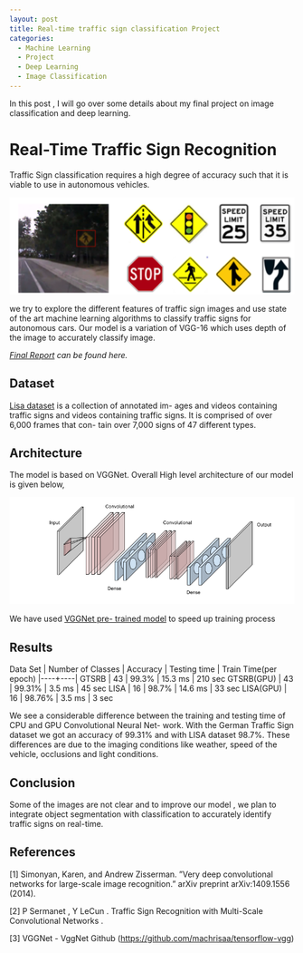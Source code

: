 ```yaml
---
layout: post
title: Real-time traffic sign classification Project
categories:
  - Machine Learning
  - Project
  - Deep Learning
  - Image Classification
---
```


In this post , I will go over some details about my final project on image classification and deep learning. 




# Real-Time Traffic Sign Recognition
Traffic Sign classification requires a high degree of accuracy such that it is viable to use in autonomous vehicles.

![intro](/images/traffic_sign.png)

we try to explore the different features of traffic sign images and use state of the art machine learning
algorithms to classify traffic signs for autonomous cars. Our model is a variation of VGG-16 which uses depth of the image to accurately classify image.
  
 *[Final Report](https://github.com/chandansaha2014/Real-time-Traffic-Sign-Recognition/blob/master/ML_Report_Traffic_sign_classification.pdf) can be found here.* 
## Dataset 
[Lisa dataset](http://cvrr.ucsd.edu/LISA/lisa-traffic-sign-dataset.html) is a collection of annotated im-
ages and videos containing traffic signs and videos containing traffic signs. It is comprised of over 6,000 frames that con-
tain over 7,000 signs of 47 different types.

## Architecture 

The model is based on VGGNet. Overall High level architecture of our model is given below, 

![Architecture](/images/architecture.png)

We have used [VGGNet pre- trained model](https://gist.github.com/baraldilorenzo/07d7802847aaad0a35d3) to speed up training process

## Results

Data Set | Number of Classes | Accuracy | Testing time | Train Time(per epoch)
|----+----|
GTSRB  | 43 | 99.3% | 15.3 ms | 210 sec
GTSRB(GPU)  | 43 | 99.31% | 3.5 ms | 45 sec
LISA  | 16 | 98.7% | 14.6 ms | 33 sec
LISA(GPU)  | 16 | 98.76% | 3.5 ms | 3 sec



We see a considerable difference between the training and testing time of CPU and GPU Convolutional Neural Net-
work. With the German Traffic Sign dataset we got an accuracy of 99.31% and with LISA dataset 98.7%. These
differences are due to the imaging conditions like weather, speed of the vehicle, occlusions and light conditions.

## Conclusion

Some of the images are not clear and to improve our model , we plan to integrate object segmentation with classification to accurately identify traffic signs on real-time.


## References

[1] Simonyan, Karen, and Andrew Zisserman. ”Very deep convolutional networks for large-scale image
recognition.” arXiv preprint arXiv:1409.1556 (2014).

[2] P Sermanet , Y LeCun . Traffic Sign Recognition with Multi-Scale Convolutional Networks .

[3] VGGNet - VggNet Github (https://github.com/machrisaa/tensorflow-vgg)

